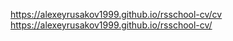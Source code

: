 https://alexeyrusakov1999.github.io/rsschool-cv/cv
https://alexeyrusakov1999.github.io/rsschool-cv/

